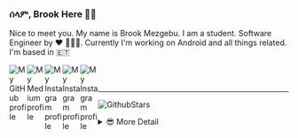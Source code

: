 ### ሰላም, Brook Here 👋🏾

Nice to meet you. My name is Brook Mezgebu. I am a student. Software Engineer by ♥ 👨🏾‍💻.
Currently I'm working on Android and all things related. I'm based in 🇪🇹

<a href="https://github.com/brookmg">
  <img width="32" align="left"
     alt="My GitHub profile"
     src="https://cdn.jsdelivr.net/npm/simple-icons@v3/icons/github.svg">
</a>
<a href="https://medium.com/@brookmezgebu">
  <img width="32" align="left"
     alt="My Medium profile"
     src="https://cdn.jsdelivr.net/npm/simple-icons@v3/icons/medium.svg">
</a>
<a href="https://www.instagram.com/brookmg8">
  <img width="32" align="left"
     alt="My Instagram profile"
     src="https://cdn.jsdelivr.net/npm/simple-icons@v3/icons/instagram.svg">
</a>
<a href="https://www.twitter.com/brook_mezgebu">
  <img width="32" align="left"
     alt="My Instagram profile"
     src="https://cdn.jsdelivr.net/npm/simple-icons@v3/icons/twitter.svg">
</a>
<a href="https://t.me/brookmg">
  <img width="32" align="left"
     alt="My Instagram profile"
     src="https://cdn.jsdelivr.net/npm/simple-icons@v3/icons/telegram.svg">
</a>
<br><br>
<hr/>

![GithubStars](https://github-readme-stats.vercel.app/api/?username=brookmg&show_icons=true&title_color=fff&icon_color=79ff97&text_color=9f9f9f&bg_color=151515)
  

<!-- [![Spotify](https://spotify-readme-plum.vercel.app/api/spotify-playing)](https://open.spotify.com/user/wqe3ges2o5xoao39bv0h065uf) -->

<!--
```diff
- !!! For all those dark-theme lovers out there, github doesn't 
- support markdown with custom background or text color 😞. 
- Make your voice heard on 👇🏾
[this issue](https://github.com/github/markup/issues/1373)
```
-->

<details>
<summary> 😎 More Detail </summary>


<!--START_SECTION:waka-->
![Profile Views](http://img.shields.io/badge/Profile%20Views-4-blue)

**🐱 My Github Data** 

> 🏆 996 Contributions in the Year 2020
 > 
> 📦 109.8 kB Used in Github's Storage 
 > 
> 💼 Opted to Hire
 > 
> 📜 40 Public Repositories
 > 
> 🔑 38 Private Repositories 

**I'm an Early 🐤** 

```text
🌞 Morning    190 commits    ██░░░░░░░░░░░░░░░░░░░░░░░   11.14% 
🌆 Daytime    731 commits    ██████████░░░░░░░░░░░░░░░   42.87% 
🌃 Evening    552 commits    ████████░░░░░░░░░░░░░░░░░   32.38% 
🌙 Night      232 commits    ███░░░░░░░░░░░░░░░░░░░░░░   13.61%

```
📅 **I'm Most Productive on Sunday** 

```text
Monday       288 commits    ████░░░░░░░░░░░░░░░░░░░░░   16.89% 
Tuesday      213 commits    ███░░░░░░░░░░░░░░░░░░░░░░   12.49% 
Wednesday    172 commits    ██░░░░░░░░░░░░░░░░░░░░░░░   10.09% 
Thursday     233 commits    ███░░░░░░░░░░░░░░░░░░░░░░   13.67% 
Friday       232 commits    ███░░░░░░░░░░░░░░░░░░░░░░   13.61% 
Saturday     239 commits    ███░░░░░░░░░░░░░░░░░░░░░░   14.02% 
Sunday       328 commits    ████░░░░░░░░░░░░░░░░░░░░░   19.24%

```


📊 **This Week I Spent My Time On** 

```text
⌚︎ Time Zone: Africa/Addis_Ababa

💬 Programming Languages: 
No Activity Tracked This Week

🔥 Editors: 
No Activity Tracked This Week

💻 Operating System: 
No Activity Tracked This Week

```

**I Mostly Code in Java** 

```text
Java                     23 repos            ████████░░░░░░░░░░░░░░░░░   33.82% 
JavaScript               21 repos            ███████░░░░░░░░░░░░░░░░░░   30.88% 
Kotlin                   8 repos             ███░░░░░░░░░░░░░░░░░░░░░░   11.76% 
TypeScript               4 repos             █░░░░░░░░░░░░░░░░░░░░░░░░   5.88% 
PHP                      3 repos             █░░░░░░░░░░░░░░░░░░░░░░░░   4.41%

```


**Timeline**

![Chart not found](https://github.com/brookmg/brookmg/blob/master/charts/bar_graph.png) 


<!--END_SECTION:waka-->
</details>

<!--
<details>
<summary>More...</summary>
### በቅርብ ቀን
</details>
-->
